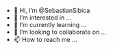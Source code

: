 - 👋 Hi, I’m @SebastianSibica
- 👀 I’m interested in ...
- 🌱 I’m currently learning ...
- 💞️ I’m looking to collaborate on ...
- 📫 How to reach me ...

<!---
SebastianSibica/SebastianSibica is a ✨ special ✨ repository because its `README.md` (this file) appears on your GitHub profile.
You can click the Preview link to take a look at your changes.
--->
